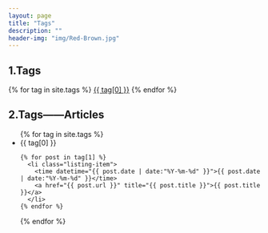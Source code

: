```yaml
---
layout: page
title: "Tags"
description: ""  
header-img: "img/Red-Brown.jpg"  
---
```


## 1.Tags

<div id='tag_cloud'>
{% for tag in site.tags %}
<a href="#{{ tag[0] }}" title="{{ tag[0] }}" rel="{{ tag[1].size }}">{{ tag[0] }}</a>
{% endfor %}
</div>

## 2.Tags——Articles

<ul class="listing">
{% for tag in site.tags %}
    <li class="listing-seperator" id="{{ tag[0] }}">{{ tag[0] }}</li>

	{% for post in tag[1] %}
	  <li class="listing-item">
	  	<time datetime="{{ post.date | date:"%Y-%m-%d" }}">{{ post.date | date:"%Y-%m-%d" }}</time>
	  	<a href="{{ post.url }}" title="{{ post.title }}">{{ post.title }}</a>
	  </li>
	{% endfor %}
{% endfor %}
</ul>

<script src="/media/js/jquery.tagcloud.js" type="text/javascript" charset="utf-8"></script> 
<script language="javascript">
$.fn.tagcloud.defaults = {
    size: {start: 1, end: 1, unit: 'em'},
      color: {start: '#f8e0e6', end: '#ff3333'}
};

$(function () {
    $('#tag_cloud a').tagcloud();
});
</script>
